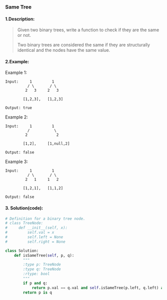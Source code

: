 ### Same Tree

#### 1.Description:

> Given two binary trees, write a function to check if they are the same or not.
>
> Two binary trees are considered the same if they are structurally identical and the nodes have the same value.

#### 2.Example:
Example 1:
```
Input:     1         1
          / \       / \
         2   3     2   3

        [1,2,3],   [1,2,3]
        
Output: true
```
Example 2:
```
Input:     1         1
          /           \
         2             2

        [1,2],     [1,null,2]

Output: false
```
Example 3:
```
Input:     1         1
          / \       / \
         2   1     1   2

        [1,2,1],   [1,1,2]

Output: false
```
#### 3. Solution(code):

```python
# Definition for a binary tree node.
# class TreeNode:
#     def __init__(self, x):
#         self.val = x
#         self.left = None
#         self.right = None

class Solution:
    def isSameTree(self, p, q):
        """
        :type p: TreeNode
        :type q: TreeNode
        :rtype: bool
        """
        if p and q:
            return p.val == q.val and self.isSameTree(p.left, q.left) and self.isSameTree(p.right, q.right)
        return p is q
```


